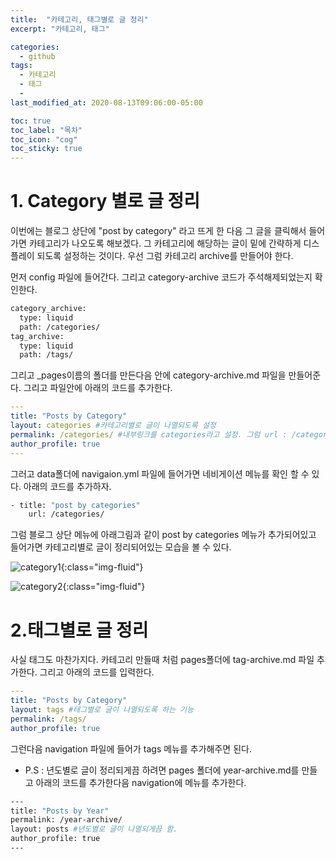 ```yaml
---
title:  "카테고리, 태그별로 글 정리"
excerpt: "카테고리, 태그"

categories:
  - github
tags:
  - 카테고리
  - 태그
  - 
last_modified_at: 2020-08-13T09:06:00-05:00

toc: true
toc_label: "목차"
toc_icon: "cog"
toc_sticky: true
---
```


# 1. Category 별로 글 정리

<p>이번에는 블로그 상단에 "post by category" 라고 뜨게 한 다음 그 글을 클릭해서 들어가면 카테고리가 나오도록 해보겠다. 그 카테고리에 해당하는 글이 밑에 간략하게 디스플레이 되도록 설정하는 것이다. 우선 그럼 카테고리 archive를 만들어야 한다.</p>

<p>먼저 config 파일에 들어간다. 그리고 category-archive 코드가 주석해제되었는지 확인한다.</p>

```bash
category_archive:
  type: liquid
  path: /categories/
tag_archive:
  type: liquid
  path: /tags/
```

그리고 _pages이름의 폴더를 만든다음 안에 category-archive.md 파일을 만들어준다. 그리고 파일안에 아래의 코드를 추가한다.

```yml
---
title: "Posts by Category"
layout: categories #카테고리별로 글이 나열되도록 설정
permalink: /categories/ #내부링크를 categories라고 설정. 그럼 url : /categories/ 이라고 설정하면 이 페이지로 이동하게끔 내부링크를 설정했다. 
author_profile: true
---
```

그러고 data폴더에 navigaion.yml 파일에 들어가면 네비게이션 메뉴를 확인 할 수 있다. 아래의 코드를 추가하자. 

```bash
- title: "post by categories"
    url: /categories/
```

그럼 블로그 상단 메뉴에 아래그림과 같이 post by categories 메뉴가 추가되어있고 들어가면 카테고리별로 글이 정리되어있는 모습을 볼 수 있다.


![category1](https://yeonghunko.github.io/assets/img/github-blog-start/category1.png){:class="img-fluid"}

![category2](https://yeonghunko.github.io/assets/img/github-blog-start/category2.png){:class="img-fluid"}

# 2.태그별로 글 정리
<p>사실 태그도 마찬가지다. 카테고리 만들때 처럼 pages폴더에 tag-archive.md 파일 추가한다. 그리고 아래의 코드를 입력한다.</p>

```yml
---
title: "Posts by Category"
layout: tags #태그별로 글이 나열되도록 하는 기능
permalink: /tags/ 
author_profile: true 
```

그런다음 navigation 파일에 들어가 tags 메뉴를 추가해주면 된다.

* P.S : 년도별로 글이 정리되게끔 하려면 pages 폴더에 year-archive.md를 만들고 아래의 코드를 추가한다음 navigation에 메뉴를 추가한다.

```bash
---
title: "Posts by Year"
permalink: /year-archive/
layout: posts #년도별로 글이 나열되게끔 함.
author_profile: true
---
```